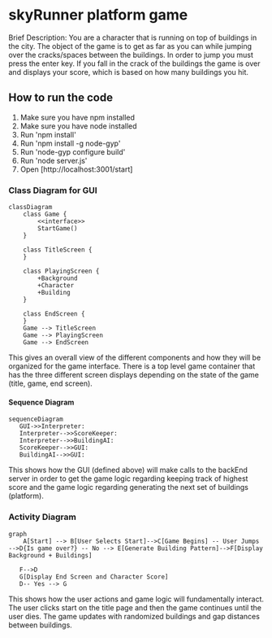 # skyRunner platform game

Brief Description: You are a character that is running on top of buildings in the city. The object of the game is to get as far as you can while jumping over the cracks/spaces between the buildings. In order to jump you must press the enter key. If you fall in the crack of the buildings the game is over and displays your score, which is based on how many buildings you hit.

## How to run the code
1) Make sure you have npm installed
2) Make sure you have node installed
3) Run 'npm install'
4) Run 'npm install -g node-gyp'
5) Run 'node-gyp configure build'
6) Run 'node server.js'
7) Open [http://localhost:3001/start]

### Class Diagram for GUI

```mermaid
classDiagram
    class Game {
        <<interface>>
        StartGame()
    }
    
    class TitleScreen {
    }
    
    class PlayingScreen {
        +Background
        +Character
        +Building
    }

    class EndScreen {
    }
    Game --> TitleScreen
    Game --> PlayingScreen
    Game --> EndScreen
```

This gives an overall view of the different components and how they will be organized for the game interface. There is a top level game container that has the three different screen displays depending on the state of the game (title, game, end screen).

#### Sequence Diagram

```mermaid
sequenceDiagram
   GUI->>Interpreter: 
   Interpreter-->>ScoreKeeper: 
   Interpreter-->>BuildingAI: 
   ScoreKeeper-->>GUI: 
   BuildingAI-->>GUI: 
```

This shows how the GUI (defined above) will make calls to the backEnd server in order to get the game logic regarding keeping track of highest score and the game logic regarding generating the next set of buildings (platform).

### Activity Diagram

```mermaid
graph
    A[Start] --> B[User Selects Start]-->C[Game Begins] -- User Jumps -->D{Is game over?} -- No --> E[Generate Building Pattern]-->F[Display Background + Buildings]

   F-->D
   G[Display End Screen and Character Score]
   D-- Yes --> G
```

This shows how the user actions and game logic will fundamentally interact. The user clicks start on the title page and then the game continues until the user dies. The game updates with randomized buildings and gap distances between buildings.
